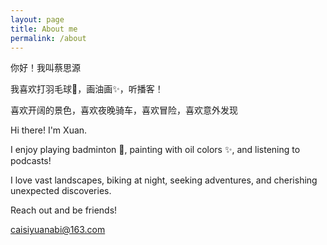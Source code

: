 ```yaml
---
layout: page
title: About me
permalink: /about
---
```



你好！我叫蔡思源

我喜欢打羽毛球🏸️，画油画✨，听播客！

喜欢开阔的景色，喜欢夜晚骑车，喜欢冒险，喜欢意外发现


Hi there! I'm Xuan. 

I enjoy playing badminton 🏸️, painting with oil colors ✨, and listening to podcasts! 

I love vast landscapes, biking at night, seeking adventures, and cherishing unexpected discoveries.

Reach out and be friends!  

<a href="mailto:caisiyuanabi@163.com">caisiyuanabi@163.com</a>

